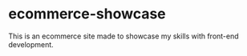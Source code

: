# ecommerce-showcase
This is an ecommerce site made to showcase my skills with front-end development.
